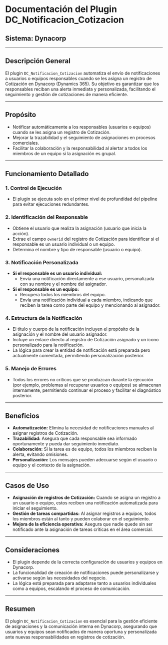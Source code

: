 # Documentación del Plugin DC_Notificacion_Cotizacion

## Sistema: Dynacorp

---

## Descripción General

El plugin `DC_Notificacion_Cotizacion` automatiza el envío de notificaciones a usuarios o equipos responsables cuando se les asigna un registro de Cotización en Dynacorp (Dynamics 365). Su objetivo es garantizar que los responsables reciban una alerta inmediata y personalizada, facilitando el seguimiento y gestión de cotizaciones de manera eficiente.

---

## Propósito

- Notificar automáticamente a los responsables (usuarios o equipos) cuando se les asigna un registro de Cotización.
- Mejorar la trazabilidad y el seguimiento de asignaciones en procesos comerciales.
- Facilitar la colaboración y la responsabilidad al alertar a todos los miembros de un equipo si la asignación es grupal.

---

## Funcionamiento Detallado

### 1. Control de Ejecución

- El plugin se ejecuta solo en el primer nivel de profundidad del pipeline para evitar ejecuciones redundantes.

### 2. Identificación del Responsable

- Obtiene el usuario que realiza la asignación (usuario que inicia la acción).
- Extrae el campo `ownerid` del registro de Cotización para identificar si el responsable es un usuario individual o un equipo.
- Determina el nombre y tipo de responsable (usuario o equipo).

### 3. Notificación Personalizada

- **Si el responsable es un usuario individual:**
  - Envía una notificación directamente a ese usuario, personalizada con su nombre y el nombre del asignador.
- **Si el responsable es un equipo:**
  - Recupera todos los miembros del equipo.
  - Envía una notificación individual a cada miembro, indicando que reciben la tarea como parte del equipo y mencionando al asignador.

### 4. Estructura de la Notificación

- El título y cuerpo de la notificación incluyen el propósito de la asignación y el nombre del usuario asignador.
- Incluye un enlace directo al registro de Cotización asignado y un ícono personalizado para la notificación.
- La lógica para crear la entidad de notificación está preparada pero actualmente comentada, permitiendo personalización posterior.

### 5. Manejo de Errores

- Todos los errores no críticos que se produzcan durante la ejecución (por ejemplo, problemas al recuperar usuarios o equipos) se almacenan internamente, permitiendo continuar el proceso y facilitar el diagnóstico posterior.

---

## Beneficios

- **Automatización:** Elimina la necesidad de notificaciones manuales al asignar registros de Cotización.
- **Trazabilidad:** Asegura que cada responsable sea informado oportunamente y pueda dar seguimiento inmediato.
- **Colaboración:** Si la tarea es de equipo, todos los miembros reciben la alerta, evitando omisiones.
- **Personalización:** Los mensajes pueden adecuarse según el usuario o equipo y el contexto de la asignación.

---

## Casos de Uso

- **Asignación de registros de Cotización:** Cuando se asigna un registro a un usuario o equipo, estos reciben una notificación automatizada para iniciar el seguimiento.
- **Gestión de tareas compartidas:** Al asignar registros a equipos, todos los miembros están al tanto y pueden colaborar en el seguimiento.
- **Mejora de la eficiencia operativa:** Asegura que nadie quede sin ser notificado ante la asignación de tareas críticas en el área comercial.

---

## Consideraciones

- El plugin depende de la correcta configuración de usuarios y equipos en Dynacorp.
- La funcionalidad de creación de notificaciones puede personalizarse y activarse según las necesidades del negocio.
- La lógica está preparada para adaptarse tanto a usuarios individuales como a equipos, escalando el proceso de comunicación.

---

## Resumen

El plugin `DC_Notificacion_Cotizacion` es esencial para la gestión eficiente de asignaciones y la comunicación interna en Dynacorp, asegurando que usuarios y equipos sean notificados de manera oportuna y personalizada ante nuevas responsabilidades en registros de cotización.